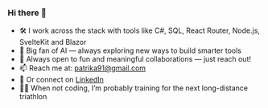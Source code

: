 ### Hi there 👋  
- 🛠️ I work across the stack with tools like C#, SQL, React Router, Node.js, SvelteKit and Blazor
- 🤖 Big fan of AI — always exploring new ways to build smarter tools 
- 🤝 Always open to fun and meaningful collaborations — just reach out!  
- 📫 Reach me at: [patrika91@gmail.com](mailto:patrika91@gmail.com)  
- 💼 Or connect on [LinkedIn](https://www.linkedin.com/in/patrik-andersson-223a2a48/)  
- 🏊‍♂️ When not coding, I’m probably training for the next long-distance triathlon
  <!--
**patrikandersson91/patrikandersson91** is a ✨ _special_ ✨ repository because its `README.md` (this file) appears on your GitHub profile.
-->
